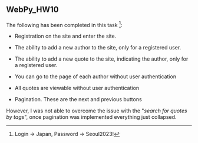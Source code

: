 ## WebPy_HW10

The following has been completed in this task [^1]:

* Registration on the site and enter the site. 
* The ability to add a new author to the site, only for a registered user. 
* The ability to add a new quote to the site, indicating the author, only for a registered user. 
* You can go to the page of each author without user authentication 
* All quotes are viewable without user authentication

* Pagination. These are the next and previous buttons

However, I was not able to overcome the issue with the "*search for quotes by tags*", once pagination was implemented 
everything just collapsed. 

[^1]: Login -> Japan, 
      Password -> Seoul2023!
